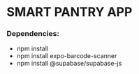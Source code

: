 # SMART PANTRY APP

### Dependencies:
- npm install
- npm install expo-barcode-scanner
- npm install @supabase/supabase-js